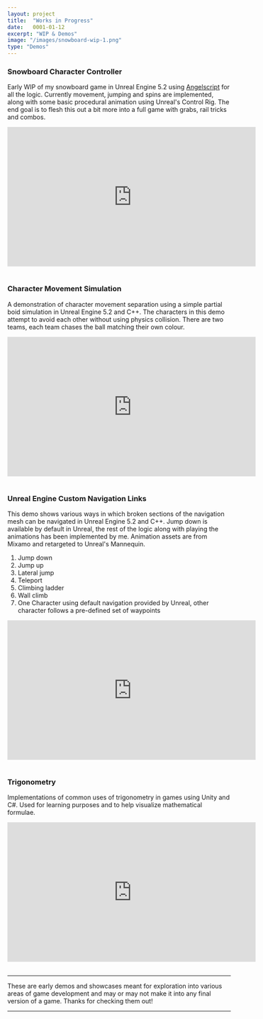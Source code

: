 ```yaml
---
layout: project
title:  "Works in Progress"
date:   0001-01-12
excerpt: "WIP & Demos"
image: "/images/snowboard-wip-1.png"
type: "Demos"
---
```


### Snowboard Character Controller
<div class="box">
  <p>
    Early WIP of my snowboard game in Unreal Engine 5.2 using <a target="_blank" href="https://angelscript.hazelight.se/">Angelscript</a> for all the logic. Currently movement, jumping and spins are implemented, along with some basic procedural animation using Unreal's Control Rig. The end goal is to flesh this out a bit more into a full game with grabs, rail tricks and combos.
  </p>
</div>

<div class="videoWrapper">
  <iframe width="560" height="315" src="https://www.youtube-nocookie.com/embed/YFrg3eQLrXg" title="YouTube video player" frameborder="0" allow="accelerometer; autoplay; clipboard-write; encrypted-media; gyroscope; picture-in-picture" allowfullscreen></iframe>
</div>

<br/>


### Character Movement Simulation
<div class="box">
  <p>
    A demonstration of character movement separation using a simple partial boid simulation in Unreal Engine 5.2 and C++. The characters in this demo attempt to avoid each other without using physics collision. There are two teams, each team chases the ball matching their own colour.
  </p>
</div>

<div class="videoWrapper">
  <iframe width="560" height="315" src="https://www.youtube-nocookie.com/embed/8Web_C7i1ek" title="YouTube video player" frameborder="0" allow="accelerometer; autoplay; clipboard-write; encrypted-media; gyroscope; picture-in-picture" allowfullscreen></iframe>
</div>

<br/>

### Unreal Engine Custom Navigation Links
<div class="box">
  <p>
    This demo shows various ways in which broken sections of the navigation mesh can be navigated in Unreal Engine 5.2 and C++. Jump down is available by default in Unreal, the rest of the logic along with playing the animations has been implemented by me. Animation assets are from Mixamo and retargeted to Unreal's Mannequin.
  </p>
  <ol>
      <li>Jump down</li>
      <li>Jump up</li>
      <li>Lateral jump</li>
      <li>Teleport</li>
      <li>Climbing ladder</li>
      <li>Wall climb</li>
      <li>One Character using default navigation provided by Unreal, other character follows a pre-defined set of waypoints</li>
  </ol>
</div>

<div class="videoWrapper">
  <iframe width="560" height="315" src="https://www.youtube-nocookie.com/embed/11i0r8iwPrc" title="YouTube video player" frameborder="0" allow="accelerometer; autoplay; clipboard-write; encrypted-media; gyroscope; picture-in-picture" allowfullscreen></iframe>
</div>

<br/>

### Trigonometry
<div class="box">
  <p>
    Implementations of common uses of trigonometry in games using Unity and C#. Used for learning purposes and to help visualize mathematical formulae.
  </p>
</div>

<div class="videoWrapper">
  <iframe width="560" height="315" src="https://www.youtube-nocookie.com/embed/B_-2ynzYEfg" title="YouTube video player" frameborder="0" allow="accelerometer; autoplay; clipboard-write; encrypted-media; gyroscope; picture-in-picture" allowfullscreen></iframe>
</div>

<br/>

<hr/>
  <p class="textcenter">These are early demos and showcases meant for exploration into various areas of game development and may or may not make it into any final version of a game. Thanks for checking them out!</p>
<hr/>